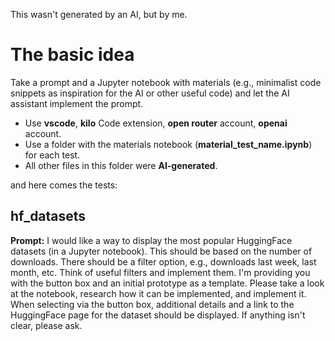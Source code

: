 This wasn't generated by an AI, but by me.

# The basic idea
Take a prompt and a Jupyter notebook with materials (e.g., minimalist code snippets as inspiration for the AI or other useful code) and let the AI assistant implement the prompt.

* Use **vscode**, **kilo** Code extension, **open router** account, **openai** account.
* Use a folder with the materials notebook (**material_test_name.ipynb**) for each test.
* All other files in this folder were **AI-generated**.

and here comes the tests:

## hf_datasets

**Prompt:**
I would like a way to display the most popular HuggingFace datasets (in a Jupyter notebook). This should be based on the number of downloads.
There should be a filter option, e.g., downloads last week, last month, etc. Think of useful filters and implement them.
I'm providing you with the button box and an initial prototype as a template. Please take a look at the notebook, research how it can be implemented, and implement it.
When selecting via the button box, additional details and a link to the HuggingFace page for the dataset should be displayed.
If anything isn't clear, please ask.
